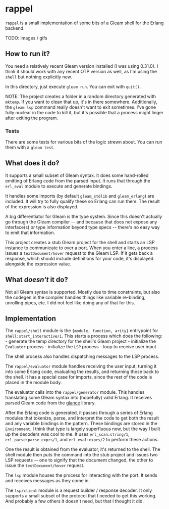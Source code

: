 # rappel

`rappel` is a small implementation of some bits of a [Gleam](https://gleam.run)
shell for the Erlang backend.

TODO:  images / gifs

## How to run it?

You need a relatively recent Gleam version installed (I was using 0.31.0).
I think it should work with any recent OTP version as well, as I'm using the
`shell` but nothing explicitly new.

In this directory, just execute `gleam run`.  You can exit with `quit()`.

NOTE:  The project creates a folder in a random directory generated with
`mktemp`. If you want to clean that up, it's in there somewhere. Additionally,
the `gleam lsp` command really doesn't want to exit sometimes.  I've gone fully
nuclear in the code to kill it, but it's possible that a process might linger
after exiting the program.

### Tests

There are some tests for various bits of the logic strewn about. You can run
them with a `gleam test`.

## What does it do?

It supports a small subset of Gleam syntax.  It does some hand-rolled
emitting of Erlang code from the parsed input.  It runs that through
the `erl_eval` module to execute and generate bindings.

It handles some imports (by default `gleam_stdlib` and `gleam_erlang`)
are included. It will try to fully qualify these so Erlang can run them.
The result of the expression is also displayed.

A big differentiator for Gleam is the type system.  Since this doesn't actually
go through the Gleam compiler -- and because that does not expose any
interface(s) or type information beyond type specs -- there's no easy way to
emit that information.

This project creates a stub Gleam project for the shell and starts an LSP
instance to communicate to over a port. When you enter a line, a process
issues a `textDocument/hover` request to the Gleam LSP.  If it gets back
a response, which should include definitions for your code, it's displayed
alongside the expression value.

## What _doesn't_ it do?

Not all Gleam syntax is supported.  Mostly due to time constraints, but also
the codegen in the compiler handles things like variable re-binding, unrolling
pipes, etc.  I did not feel like doing any of that for this.

## Implementation

The `rappel/shell` module is the `{module, function, arity}` entrypoint for
`shell:start_interactive/1`.  This starts a process which does the following:
    - generate the temp directory for the shell's Gleam project
    - initialize the `Evaluator` process
    - initialize the `LSP` process
    - loop to receive user input

The shell process also handles dispatching messages to the LSP process.

The `rappel/evaluator` module handles receiving the user input, turning it into
some Erlang code, evaluating the results, and returning those back to the shell.
It has a special case for imports, since the rest of the code is placed in the
module body.

The evaluator calls into the `rappel/generator` module.  This handles
translating some Gleam syntax into (hopefully) valid Erlang. It receives
parsed Gleam code from the [glance](https://hexdocs.pm/glance/index.html) library.

After the Erlang code is generated, it passes through a series of Erlang
modules that tokenize, parse, and interpret the code to get both the result and
any variable bindings in the pattern. These bindings are stored in the
`Environment`. I think that type is largely superfluous now, but the way I
built up the decoders was cool to me. It uses `erl_scan:string/1`,
`erl_parse:parse_exprs/1`, and `erl_eval:exprs/2` to perform these actions.

One the result is obtained from the evaluator, it's returned to the shell. The
shell module then puts the command into the stub project and issues two LSP
requests -- one to signify that the document changed, the other to issue the
`textDocument/hover` request.

The `lsp` module houses the process for interacting with the port. It sends
and receives messages as they come in.

The `lsp/client` module is a request builder / response decoder. It only
supports a small subset of the protocol that I needed to get this working. And
probably a few others it doesn't need, but that I thought it did.
